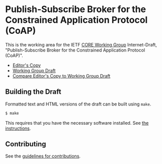 # Publish-Subscribe Broker for the Constrained Application Protocol (CoAP)

This is the working area for the IETF [CORE Working Group](https://datatracker.ietf.org/wg/core/documents/) Internet-Draft, "Publish-Subscribe Broker for the Constrained Application Protocol (CoAP)".

* [Editor's Copy](https://core-wg.github.io/coap-pubsub/#go.draft-ietf-core-coap-pubsub.html)
* [Working Group Draft](https://tools.ietf.org/html/draft-ietf-core-coap-pubsub)
* [Compare Editor's Copy to Working Group Draft](https://core-wg.github.io/coap-pubsub/#go.draft-ietf-core-coap-pubsub.diff)

## Building the Draft

Formatted text and HTML versions of the draft can be built using `make`.

```sh
$ make
```

This requires that you have the necessary software installed.  See
[the instructions](https://github.com/martinthomson/i-d-template/blob/master/doc/SETUP.md).


## Contributing

See the
[guidelines for contributions](https://github.com/core-wg/core-problem-details/blob/master/CONTRIBUTING.md).
